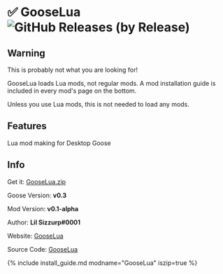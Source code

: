 # ✅ GooseLua ![GitHub Releases (by Release)](https://img.shields.io/github/downloads/lilsizzurp/gooselua/v0.1-alpha/total?logo=github)

## Warning
This is probably not what you are looking for!

GooseLua loads Lua mods, not regular mods. A mod installation guide is included in every mod's page
on the bottom.

Unless you use Lua mods, this is not needed to load any mods.

## Features

Lua mod making for Desktop Goose

## Info

Get it: [GooseLua.zip](https://github.com/GooseLua/GooseLua/releases/download/v0.1-alpha/GooseLua.zip)

Goose Version: **v0.3**

Mod Version: **v0.1-alpha**

Author: **Lil Sizzurp#0001**

Website: [GooseLua](https://gooselua.my.to/)

Source Code: [GooseLua](https://github.com/GooseLua/GooseLua/)

{% include install_guide.md modname="GooseLua" iszip=true %}
